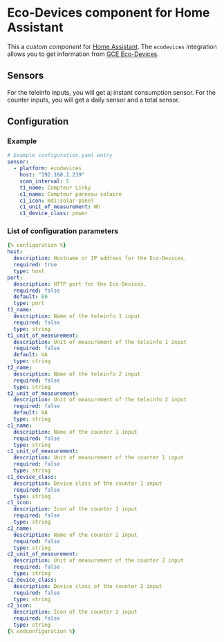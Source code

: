 # Eco-Devices component for Home Assistant
This a *custom component* for [Home Assistant](https://www.home-assistant.io/). 
The `ecodevices` integration allows you to get information from [GCE Eco-Devices](http://gce-electronics.com/fr/carte-relais-ethernet-module-rail-din/409-teleinformation-ethernet-ecodevices.html).

## Sensors

For the teleinfo inputs, you will get aj instant consumption sensor.
For the counter inputs, you will get a daily sensor and a total sensor.

## Configuration

### Example
```yaml
# Example configuration.yaml entry
sensor:
  - platform: ecodevices
    host: "192.168.1.239"
    scan_interval: 5
    t1_name: Compteur Linky
    c1_name: Compteur panneau solaire
    c1_icon: mdi:solar-panel
    c1_unit_of_measurement: Wh
    c1_device_class: power
```

### List of configuration parameters
```yaml
{% configuration %}
host:
  description: Hostname or IP address for the Eco-Devices.
  required: true
  type: host
port:
  description: HTTP port for the Eco-Devices.
  required: false
  default: 80
  type: port
t1_name:
  description: Name of the teleinfo 1 input
  required: false
  type: string
t1_unit_of_measurement:
  description: Unit of measurement of the teleinfo 1 input
  required: false
  default: VA
  type: string
t2_name:
  description: Name of the teleinfo 2 input
  required: false
  type: string
t2_unit_of_measurement:
  description: Unit of measurement of the teleinfo 2 input
  required: false
  default: VA
  type: string
c1_name:
  description: Name of the counter 1 input
  required: false
  type: string
c1_unit_of_measurement:
  description: Unit of measurement of the counter 1 input
  required: false
  type: string
c1_device_class:
  description: Device class of the counter 1 input
  required: false
  type: string
c1_icon:
  description: Icon of the counter 1 input
  required: false
  type: string
c2_name:
  description: Name of the counter 2 input
  required: false
  type: string
c2_unit_of_measurement:
  description: Unit of measurement of the counter 2 input
  required: false
  type: string
c2_device_class:
  description: Device class of the counter 2 input
  required: false
  type: string
c2_icon:
  description: Icon of the counter 2 input
  required: false
  type: string
{% endconfiguration %}
```